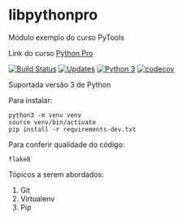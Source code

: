 # libpythonpro
Módulo exemplo do curso PyTools

Link do curso [Python Pro](https://www.python.pro.br/)

[![Build Status](https://www.travis-ci.org/hemilioaraujo/libpythonpro.svg?branch=master)](https://www.travis-ci.org/hemilioaraujo/libpythonpro)
[![Updates](https://pyup.io/repos/github/hemilioaraujo/libpythonpro/shield.svg)](https://pyup.io/repos/github/hemilioaraujo/libpythonpro/)
[![Python 3](https://pyup.io/repos/github/hemilioaraujo/libpythonpro/python-3-shield.svg)](https://pyup.io/repos/github/hemilioaraujo/libpythonpro/)
[![codecov](https://codecov.io/gh/hemilioaraujo/libpythonpro/branch/master/graph/badge.svg)](https://codecov.io/gh/hemilioaraujo/libpythonpro)

Suportada versão 3 de Python

Para instalar:
```console
python3 -m venv venv
source venv/bin/activate
pip install -r requirements-dev.txt
```

Para conferir qualidade do código:
```console
flake8
```

Tópicos a serem abordados:  
1. Git  
2. Virtualenv
3. Pip
